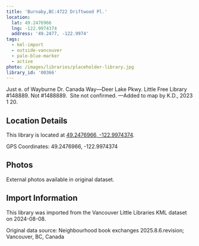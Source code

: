 ```yaml
---
title: 'Burnaby,BC:4722 Driftwood Pl.'
location:
  lat: 49.2476966
  lng: -122.9974374
  address: '49.2477, -122.9974'
tags:
  - kml-import
  - outside-vancouver
  - pale-blue-marker
  - active
photo: /images/libraries/placeholder-library.jpg
library_id: '00366'
---
```

Just e. of Wayburne Dr.
Canada Way—Deer Lake Pkwy.
Little Free Library #148889.
Not #1488889.  Site not confirmed.
—Added to map by K.D., 2023 1 20.

## Location Details

This library is located at [49.2476966, -122.9974374](https://www.google.com/maps?q=49.2476966,-122.9974374).

GPS Coordinates: 49.2476966, -122.9974374

## Photos

External photos available in original dataset.

## Import Information

This library was imported from the Vancouver Little Libraries KML dataset on 2024-08-08.

Original data source: Neighbourhood book exchanges 2025.8.6.revision; Vancouver, BC, Canada
